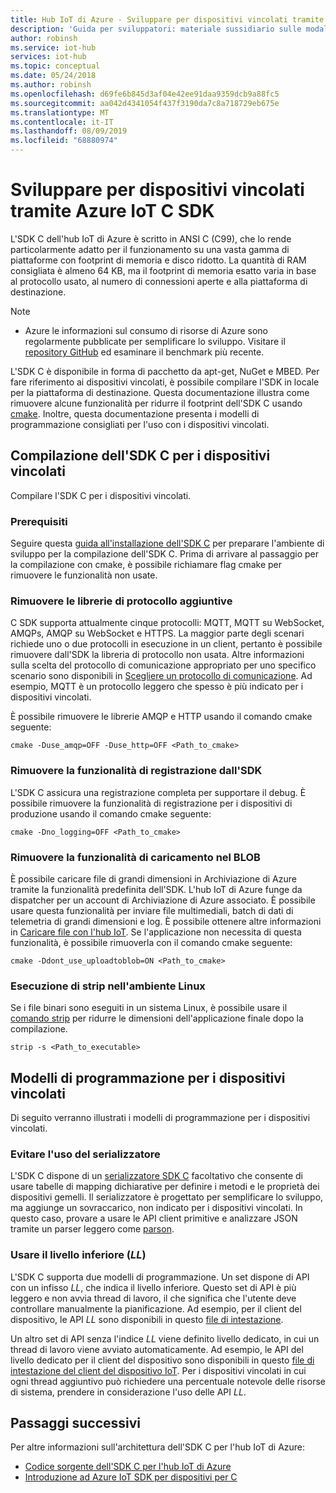 ```yaml
---
title: Hub IoT di Azure - Sviluppare per dispositivi vincolati tramite IoT Hub C SDK | Microsoft Docs
description: 'Guida per sviluppatori: materiale sussidiario sulle modalità di sviluppo tramite Azure IoT SDK per i dispositivi vincolati.'
author: robinsh
ms.service: iot-hub
services: iot-hub
ms.topic: conceptual
ms.date: 05/24/2018
ms.author: robinsh
ms.openlocfilehash: d69fe6b845d3af04e42ee91daa9359dcb9a88fc5
ms.sourcegitcommit: aa042d4341054f437f3190da7c8a718729eb675e
ms.translationtype: MT
ms.contentlocale: it-IT
ms.lasthandoff: 08/09/2019
ms.locfileid: "68880974"
---
```

# <a name="develop-for-constrained-devices-using-azure-iot-c-sdk"></a>Sviluppare per dispositivi vincolati tramite Azure IoT C SDK

L'SDK C dell'hub IoT di Azure è scritto in ANSI C (C99), che lo rende particolarmente adatto per il funzionamento su una vasta gamma di piattaforme con footprint di memoria e disco ridotto. La quantità di RAM consigliata è almeno 64 KB, ma il footprint di memoria esatto varia in base al protocollo usato, al numero di connessioni aperte e alla piattaforma di destinazione.
> [!NOTE]
> * Azure le informazioni sul consumo di risorse di Azure sono regolarmente pubblicate per semplificare lo sviluppo.  Visitare il [repository GitHub](https://github.com/Azure/azure-iot-sdk-c/blob/master/doc/c_sdk_resource_information.md) ed esaminare il benchmark più recente.
>

L'SDK C è disponibile in forma di pacchetto da apt-get, NuGet e MBED. Per fare riferimento ai dispositivi vincolati, è possibile compilare l'SDK in locale per la piattaforma di destinazione. Questa documentazione illustra come rimuovere alcune funzionalità per ridurre il footprint dell'SDK C usando [cmake](https://cmake.org/). Inoltre, questa documentazione presenta i modelli di programmazione consigliati per l'uso con i dispositivi vincolati.

## <a name="building-the-c-sdk-for-constrained-devices"></a>Compilazione dell'SDK C per i dispositivi vincolati

Compilare l'SDK C per i dispositivi vincolati.

### <a name="prerequisites"></a>Prerequisiti

Seguire questa [guida all'installazione dell'SDK C](https://github.com/Azure/azure-iot-sdk-c/blob/master/doc/devbox_setup.md) per preparare l'ambiente di sviluppo per la compilazione dell'SDK C. Prima di arrivare al passaggio per la compilazione con cmake, è possibile richiamare flag cmake per rimuovere le funzionalità non usate.

### <a name="remove-additional-protocol-libraries"></a>Rimuovere le librerie di protocollo aggiuntive

C SDK supporta attualmente cinque protocolli: MQTT, MQTT su WebSocket, AMQPs, AMQP su WebSocket e HTTPS. La maggior parte degli scenari richiede uno o due protocolli in esecuzione in un client, pertanto è possibile rimuovere dall'SDK la libreria di protocollo non usata. Altre informazioni sulla scelta del protocollo di comunicazione appropriato per uno specifico scenario sono disponibili in [Scegliere un protocollo di comunicazione](iot-hub-devguide-protocols.md). Ad esempio, MQTT è un protocollo leggero che spesso è più indicato per i dispositivi vincolati.

È possibile rimuovere le librerie AMQP e HTTP usando il comando cmake seguente:

```
cmake -Duse_amqp=OFF -Duse_http=OFF <Path_to_cmake>
```

### <a name="remove-sdk-logging-capability"></a>Rimuovere la funzionalità di registrazione dall'SDK

L'SDK C assicura una registrazione completa per supportare il debug. È possibile rimuovere la funzionalità di registrazione per i dispositivi di produzione usando il comando cmake seguente:

```
cmake -Dno_logging=OFF <Path_to_cmake>
```

### <a name="remove-upload-to-blob-capability"></a>Rimuovere la funzionalità di caricamento nel BLOB

È possibile caricare file di grandi dimensioni in Archiviazione di Azure tramite la funzionalità predefinita dell'SDK. L'hub IoT di Azure funge da dispatcher per un account di Archiviazione di Azure associato. È possibile usare questa funzionalità per inviare file multimediali, batch di dati di telemetria di grandi dimensioni e log. È possibile ottenere altre informazioni in [Caricare file con l'hub IoT](iot-hub-devguide-file-upload.md). Se l'applicazione non necessita di questa funzionalità, è possibile rimuoverla con il comando cmake seguente:

```
cmake -Ddont_use_uploadtoblob=ON <Path_to_cmake>
```

### <a name="running-strip-on-linux-environment"></a>Esecuzione di strip nell'ambiente Linux

Se i file binari sono eseguiti in un sistema Linux, è possibile usare il [comando strip](https://en.wikipedia.org/wiki/Strip_(Unix)) per ridurre le dimensioni dell'applicazione finale dopo la compilazione.

```
strip -s <Path_to_executable>
```

## <a name="programming-models-for-constrained-devices"></a>Modelli di programmazione per i dispositivi vincolati

Di seguito verranno illustrati i modelli di programmazione per i dispositivi vincolati.

### <a name="avoid-using-the-serializer"></a>Evitare l'uso del serializzatore

L'SDK C dispone di un [serializzatore SDK C](https://github.com/Azure/azure-iot-sdk-c/tree/master/serializer) facoltativo che consente di usare tabelle di mapping dichiarative per definire i metodi e le proprietà dei dispositivi gemelli. Il serializzatore è progettato per semplificare lo sviluppo, ma aggiunge un sovraccarico, non indicato per i dispositivi vincolati. In questo caso, provare a usare le API client primitive e analizzare JSON tramite un parser leggero come [parson](https://github.com/kgabis/parson).

### <a name="use-the-lower-layer-_ll_"></a>Usare il livello inferiore (_LL_)

L'SDK C supporta due modelli di programmazione. Un set dispone di API con un infisso _LL_, che indica il livello inferiore. Questo set di API è più leggero e non avvia thread di lavoro, il che significa che l'utente deve controllare manualmente la pianificazione. Ad esempio, per il client del dispositivo, le API _LL_ sono disponibili in questo [file di intestazione](https://github.com/Azure/azure-iot-sdk-c/blob/master/iothub_client/inc/iothub_device_client_ll.h). 

Un altro set di API senza l'indice _LL_ viene definito livello dedicato, in cui un thread di lavoro viene avviato automaticamente. Ad esempio, le API del livello dedicato per il client del dispositivo sono disponibili in questo [file di intestazione del client del dispositivo IoT](https://github.com/Azure/azure-iot-sdk-c/blob/master/iothub_client/inc/iothub_device_client.h). Per i dispositivi vincolati in cui ogni thread aggiuntivo può richiedere una percentuale notevole delle risorse di sistema, prendere in considerazione l'uso delle API _LL_.

## <a name="next-steps"></a>Passaggi successivi

Per altre informazioni sull'architettura dell'SDK C per l'hub IoT di Azure:
-   [Codice sorgente dell'SDK C per l'hub IoT di Azure](https://github.com/Azure/azure-iot-sdk-c/)
-   [Introduzione ad Azure IoT SDK per dispositivi per C](iot-hub-device-sdk-c-intro.md)
